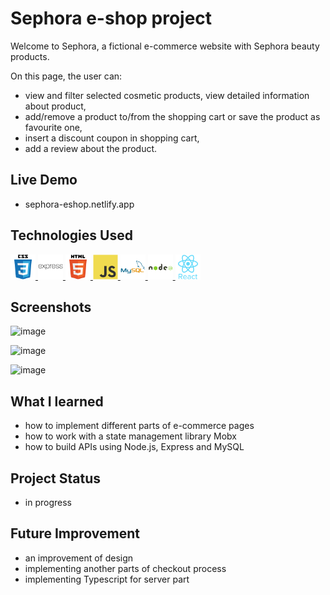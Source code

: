 # Sephora e-shop project

Welcome to Sephora, a fictional e-commerce website with Sephora beauty products.

On this page, the user can:
- view and filter selected cosmetic products, view detailed information about product,
- add/remove a product to/from the shopping cart or save the product as favourite one,
- insert a discount coupon in shopping cart,
- add a review about the product.

## Live Demo

- sephora-eshop.netlify.app

## Technologies Used

<p align="left"> <a href="https://www.w3schools.com/css/" target="_blank" rel="noreferrer"> <img src="https://raw.githubusercontent.com/devicons/devicon/master/icons/css3/css3-original-wordmark.svg" alt="css3" width="40" height="40"/> </a> <a href="https://expressjs.com" target="_blank" rel="noreferrer"> <img src="https://raw.githubusercontent.com/devicons/devicon/master/icons/express/express-original-wordmark.svg" alt="express" width="40" height="40"/> </a> <a href="https://www.w3.org/html/" target="_blank" rel="noreferrer"> <img src="https://raw.githubusercontent.com/devicons/devicon/master/icons/html5/html5-original-wordmark.svg" alt="html5" width="40" height="40"/> </a> <a href="https://developer.mozilla.org/en-US/docs/Web/JavaScript" target="_blank" rel="noreferrer"> <img src="https://raw.githubusercontent.com/devicons/devicon/master/icons/javascript/javascript-original.svg" alt="javascript" width="40" height="40"/> </a> <a href="https://www.mysql.com/" target="_blank" rel="noreferrer"> <img src="https://raw.githubusercontent.com/devicons/devicon/master/icons/mysql/mysql-original-wordmark.svg" alt="mysql" width="40" height="40"/> </a> <a href="https://nodejs.org" target="_blank" rel="noreferrer"> <img src="https://raw.githubusercontent.com/devicons/devicon/master/icons/nodejs/nodejs-original-wordmark.svg" alt="nodejs" width="40" height="40"/> </a> <a href="https://reactjs.org/" target="_blank" rel="noreferrer"> <img src="https://raw.githubusercontent.com/devicons/devicon/master/icons/react/react-original-wordmark.svg" alt="react" width="40" height="40"/> </a> </p>

## Screenshots

![image](https://github.com/JanaPrikrylova/sephora-eshop-project/assets/86554438/7559d8cc-6a28-45df-afe9-14430efd8f76)

![image](https://github.com/JanaPrikrylova/sephora/assets/86554438/46692031-770e-4dec-a670-6078060cb1b1)

![image](https://github.com/JanaPrikrylova/sephora/assets/86554438/f640aabb-035e-454f-9130-04fe7229dc94)


## What I learned

- how to implement different parts of e-commerce pages
- how to work with a state management library Mobx
- how to build APIs using Node.js, Express and MySQL

## Project Status

- in progress

## Future Improvement

- an improvement of design
- implementing another parts of checkout process
- implementing Typescript for server part
  
